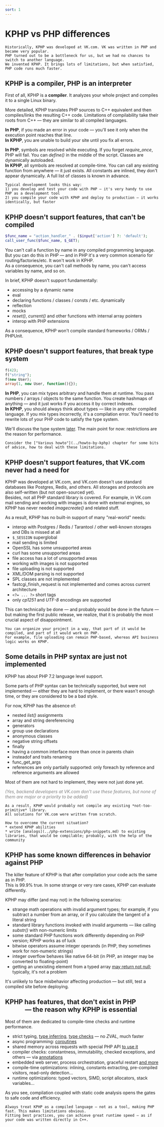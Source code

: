 ```yaml
---
sort: 1
---
```


# KPHP vs PHP differences

```note
Historically, KPHP was developed at VK.com. VK was written in PHP and became very popular.  
PHP turned out to be a bottleneck for us, but we had no chances to switch to another language.   
We invented KPHP. It brings lots of limitations, but when satisfied, PHP code runs much faster.  
```


## KPHP is a compiler, PHP is an interpreter

First of all, KPHP is a **compiler**. It analyzes your whole project and compiles it to a single Linux binary.

More detailed, KPHP translates PHP sources to C++ equivalent and then compiles/links the resulting C++ code. 
Limitations of compilability take their roots from C++ — they are similar to all compiled languages.  

**In PHP**, if you made an error in your code — you'll see it only when the execution point reaches that line.  
**In KPHP**, you are unable to build your site until you fix all errors.

**In PHP**, symbols are resolved while executing. If you forget *require_once*, PHP will fail. You can *define()* in the middle of the script. Classes are dynamically autoloaded.   
**In KPHP**, all symbols are resolved at compile-time. You can call any existing function from anywhere — it just exists. All constants are inlined, they don't appear dynamically. A full list of classes is known in advance.

```tip
Typical development looks this way:  
1) you develop and test your code with PHP — it's very handy to use PHP as a development tool  
2) you compile your code with KPHP and deploy to production — it works identically, but faster
```  


## KPHP doesn't support features, that can't be compiled

```php
$func_name = "action_handler_" . ($input['action'] ?: 'default');
call_user_func($func_name, $_GET);
```
You can't call a function by name in any compiled programming language. But you can do this in PHP — and in PHP it's a very common scenario for routing/factories/etc. It won't work in KPHP.  
As a consequence, you can't call methods by name, you can't access variables by name, and so on. 

In brief, KPHP doesn't support fundamentally:
* accessing by a dynamic name
* eval
* declaring functions / classes / consts / etc. dynamically
* reflection
* mocks
* *reset()*, *current()* and other functions with internal array pointers
* interop with PHP extensions

As a consequence, KPHP won't compile standard frameworks / ORMs / PHPUnit.  


## KPHP doesn't support features, that break type system

```php
f(42);
f("string");
f(new User);
array(1, new User, function(){});
```

**In PHP**, you can mix types arbitrary and handle them at runtime. You pass numbers / arrays / objects to the same function. You create hashmaps of anything — and it just works if you access it by correct indexes.  
**In KPHP**, you should always think about types — like in any other compiled language. If you mix types incorrectly, it's a compilation error. You'll need to rewrite lots of your PHP code to satisfy the type system.

We'll discuss the type system [later](../static-type-system/kphp-type-system.md). The main point for now: restrictions are the reason for performance.

```tip
Consider the ["Various howto"](../howto-by-kphp) chapter for some bits of advice, how to deal with these limitations. 
```


## KPHP doesn't support features, that VK.com never had a need for

KPHP was developed at VK.com, and VK.com doesn't use standard databases like Postgres, Redis, and others. All storages and protocols are also self-written (but not open-sourced yet).  
Besides, not all PHP standard library is covered. For example, in VK.com mail sending and working with images is done with external engines, so KPHP has never needed *imagecreate()* and related stuff.

As a result, KPHP has no built-in support of many "real-world" needs:
* interop with Postgres / Redis / Tarantool / other well-known storages and DBs is missed at all
* `$_SESSION` superglobal
* mail sending is limited
* OpenSSL has some unsupported areas
* curl has some unsupported areas
* file access has a lot of unsupported areas
* working with images is not supported
* file uploading is not supported 
* XML/DOM parsing is not supported
* SPL classes are not implemented
* fastcgi_finish_request is not implemented and comes across current architecture
* `<?= ... ?>` short tags
* only *cp1251* and *UTF-8* encodings are supported

This can technically be done — and probably would be done in the future — but making the first public release, we realize, that it is probably the most crucial aspect of disappointment.

```tip
You can organize your project in a way, that part of it would be compiled, and part of it would work on PHP.  
For example, file uploading can remain PHP-based, whereas API business logic works on KPHP.
``` 


## Some details in PHP syntax are just not implemented

KPHP has about PHP 7.2 language level support.

Some parts of PHP syntax can be technically supported, but were not implemented — either they are hard to implement, or there wasn't enough time, or they are considered to be a bad style.

For now, KPHP has the absence of:
* nested *list()* assignments  
* array and string dereferencing
* generators
* group use declarations
* anonymous classes
* negative string offsets
* finally
* having a common interface more than once in parents chain
* insteadof and traits renaming
* func_get_args
* references are only partially supported: only foreach by reference and reference arguments are allowed

Most of them are not hard to implement, they were not just done yet.

<p style="color: grey">
    <i>(Yes, backend developers at VK.com don't use these features, but none of them are major or a priority to be added)</i>
</p>

```danger
As a result, KPHP would probably not compile any existing *not-too-primitive* library. 
All solutions for VK.com were written from scratch.  
```
```tip
How to overcome the current situation? 
* extend KPHP abilities 
* write [analogs](../php-extensions/php-snippets.md) to existing libraries, that would be compilable; probably, with the help of the community
```


## KPHP has some known differences in behavior against PHP

The killer feature of KPHP is that after compilation your code acts the same as in PHP.  
This is 99.9% true. In some strange or very rare cases, KPHP can evaluate differently.

KPHP may differ (and may not) in the following scenarios:
* strange math operations with invalid argument types; for example, if you subtract a number from an array, or if you calculate the tangent of a literal string
* standard library functions invoked with invalid arguments — like calling *substr()* with non-numeric limits
* some standard PHP functions work differently depending on PHP version; KPHP works as of luck
* bitwise operators assume integer operands (in PHP, they sometimes work for non-numeric strings)
* integer overflow behaves like native 64-bit (in PHP, an integer may be converted to floating-point)
* getting an unexisting element from a typed array [may return not null](../static-type-system/typed-arrays.md); typically, it's not a problem

It's unlikely to face misbehavior affecting production — but still, test a compiled site before deploying.   


## KPHP has features, that don't exist in PHP<br>             — the reason why KPHP is essential

Most of them are dedicated to compile-time checks and runtime performance.  

* strict typing, [type inferring](../static-type-system/type-inferring.md), [type checks](../static-type-system/phpdoc-to-declare-types.md) — no *ZVAL*, much faster
* async programming: [coroutines](../best-practices/async-programming-forks.md)
* shared memory across requests with special PHP API [to use it](../best-practices/shared-memory.md)
* compiler checks: constantness, immutability, checked exceptions, and others — via [annotations](./phpdoc-annotations.md)
* embedded web server, process orchestration, graceful restart [and more](../../kphp-server/kphp-as-backend/web-server.md)
* compile-time optimizations: inlining, constants extracting, pre-compiled visitors, read-only detection...
* runtime optimizations: typed vectors, SIMD, script allocators, stack variables...

As you see, compilation coupled with static code analysis opens the gates to safe code and efficiency.
 

```tip
Always treat KPHP as a compiled language — not as a tool, making PHP fast. This makes limitations obvious.  
Fitting best practices, you can achieve great runtime speed — as if your code was written directly in C++.
```
